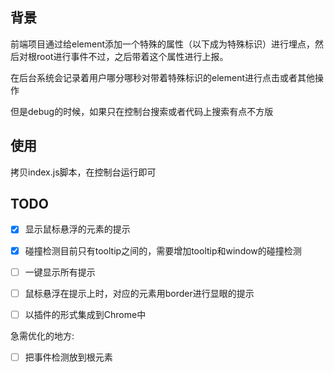 
## 背景

前端项目通过给element添加一个特殊的属性（以下成为特殊标识）进行埋点，然后对根root进行事件不过，之后带着这个属性进行上报。

在后台系统会记录着用户哪分哪秒对带着特殊标识的element进行点击或者其他操作

但是debug的时候，如果只在控制台搜索或者代码上搜索有点不方版

## 使用

拷贝index.js脚本，在控制台运行即可


## TODO

- [x] 显示鼠标悬浮的元素的提示
- [x] 碰撞检测目前只有tooltip之间的，需要增加tooltip和window的碰撞检测
- [ ] 一键显示所有提示
- [ ] 鼠标悬浮在提示上时，对应的元素用border进行显眼的提示
- [ ] 以插件的形式集成到Chrome中


急需优化的地方:

- [ ] 把事件检测放到根元素
